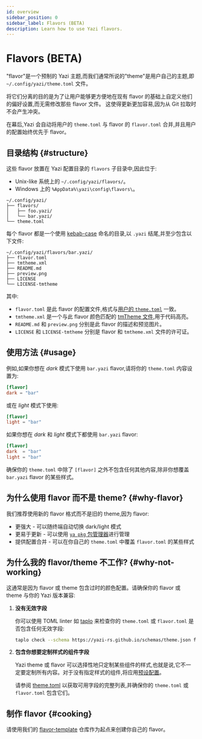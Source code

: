 ```yaml
---
id: overview
sidebar_position: 0
sidebar_label: Flavors (BETA)
description: Learn how to use Yazi flavors.
---
```


# Flavors (BETA)

"flavor"是一个预制的 Yazi 主题,而我们通常所说的"theme"是用户自己的主题,即 `~/.config/yazi/theme.toml` 文件。

将它们分离的目的是为了让用户能够更方便地在现有 flavor 的基础上自定义他们的偏好设置,而无需修改那些 flavor 文件。
这使得更新更加容易,因为从 Git 拉取时不会产生冲突。

在幕后,Yazi 会自动将用户的 `theme.toml` 与 flavor 的 `flavor.toml` 合并,并且用户的配置始终优先于 flavor。

## 目录结构 {#structure}

这些 flavor 放置在 Yazi 配置目录的 `flavors` 子目录中,因此位于:

- Unix-like 系统上的 `~/.config/yazi/flavors/`。
- Windows 上的 `%AppData%\yazi\config\flavors\`。

```
~/.config/yazi/
├── flavors/
│   ├── foo.yazi/
│   └── bar.yazi/
└── theme.toml
```

每个 flavor 都是一个使用 [kebab-case](https://developer.mozilla.org/en-US/docs/Glossary/Kebab_case) 命名的目录,以 `.yazi` 结尾,并至少包含以下文件:

```
~/.config/yazi/flavors/bar.yazi/
├── flavor.toml
├── tmtheme.xml
├── README.md
├── preview.png
├── LICENSE
└── LICENSE-tmtheme
```

其中:

- `flavor.toml` 是此 flavor 的配置文件,格式与[用户的 `theme.toml`](/docs/configuration/theme) 一致。
- `tmtheme.xml` 是一个与此 flavor 颜色匹配的 [tmTheme 文件](https://www.sublimetext.com/docs/color_schemes_tmtheme.html),用于代码高亮。
- `README.md` 和 `preview.png` 分别是此 flavor 的描述和预览图片。
- `LICENSE` 和 `LICENSE-tmtheme` 分别是 flavor 和 `tmtheme.xml` 文件的许可证。

## 使用方法 {#usage}

例如,如果你想在 _dark_ 模式下使用 `bar.yazi` flavor,请将你的 `theme.toml` 内容设置为:

```toml
[flavor]
dark = "bar"
```

或在 _light_ 模式下使用:

```toml
[flavor]
light = "bar"
```

如果你想在 _dark_ 和 _light_ 模式下都使用 `bar.yazi` flavor:

```toml
[flavor]
dark  = "bar"
light = "bar"
```

确保你的 `theme.toml` 中除了 `[flavor]` 之外不包含任何其他内容,除非你想覆盖 `bar.yazi` flavor 的某些样式。

## 为什么使用 flavor 而不是 theme? {#why-flavor}

我们推荐使用新的 flavor 格式而不是旧的 theme,因为 flavor:

- 更强大 - 可以随终端自动切换 dark/light 模式
- 更易于更新 - 可以使用 [`ya pkg` 包管理器](/docs/cli#pm)进行管理
- 提供配置合并 - 可以在你自己的 `theme.toml` 中覆盖 `flavor.toml` 的某些样式

## 为什么我的 flavor/theme 不工作? {#why-not-working}

这通常是因为 flavor 或 theme 包含过时的颜色配置。请确保你的 flavor 或 theme 与你的 Yazi 版本兼容:

1. **没有无效字段**

   你可以使用 TOML linter 如 [taplo](https://taplo.tamasfe.dev) 来检查你的 `theme.toml` 或 `flavor.toml` 是否包含任何无效字段:

   ```sh
   taplo check --schema https://yazi-rs.github.io/schemas/theme.json flavor.toml
   ```

2. **包含你想要定制样式的组件字段**

   Yazi theme 或 flavor 可以选择性地只定制某些组件的样式,也就是说,它不一定要定制所有内容。对于没有指定样式的组件,将应用[预设配置](https://github.com/sxyazi/yazi/tree/shipped/yazi-config/preset)。

   请参阅 [theme.toml](/docs/configuration/theme) 以获取可用字段的完整列表,并确保你的 `theme.toml` 或 `flavor.toml` 包含它们。

## 制作 flavor {#cooking}

请使用我们的 [flavor-template](https://github.com/yazi-rs/flavor-template) 仓库作为起点来创建你自己的 flavor。
